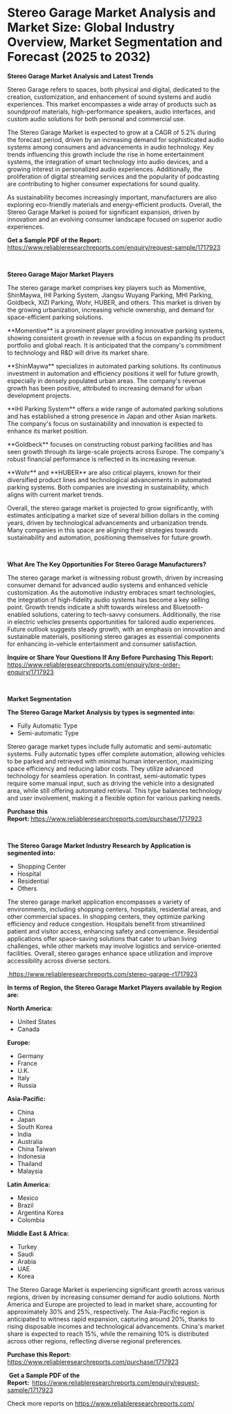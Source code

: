 <p><h1>Stereo Garage Market Analysis and Market Size: Global Industry Overview, Market Segmentation and Forecast (2025 to 2032)</h1></p><p><strong>Stereo Garage Market Analysis and Latest Trends</strong></p>
<p><p>Stereo Garage refers to spaces, both physical and digital, dedicated to the creation, customization, and enhancement of sound systems and audio experiences. This market encompasses a wide array of products such as soundproof materials, high-performance speakers, audio interfaces, and custom audio solutions for both personal and commercial use. </p><p>The Stereo Garage Market is expected to grow at a CAGR of 5.2% during the forecast period, driven by an increasing demand for sophisticated audio systems among consumers and advancements in audio technology. Key trends influencing this growth include the rise in home entertainment systems, the integration of smart technology into audio devices, and a growing interest in personalized audio experiences. Additionally, the proliferation of digital streaming services and the popularity of podcasting are contributing to higher consumer expectations for sound quality.</p><p>As sustainability becomes increasingly important, manufacturers are also exploring eco-friendly materials and energy-efficient products. Overall, the Stereo Garage Market is poised for significant expansion, driven by innovation and an evolving consumer landscape focused on superior audio experiences.</p></p>
<p><strong>Get a Sample PDF of the Report:&nbsp;</strong> <a href="https://www.reliableresearchreports.com/enquiry/request-sample/1717923?utm_campaign=2009&utm_medium=2&utm_source=Github&utm_content=ia&utm_term=18022025&utm_id=stereo-garage">https://www.reliableresearchreports.com/enquiry/request-sample/1717923</a></p>
<p>&nbsp;</p>
<p><strong>Stereo Garage Major Market Players</strong></p>
<p><p>The stereo garage market comprises key players such as Momentive, ShinMaywa, IHI Parking System, Jiangsu Wuyang Parking, MHI Parking, Goldbeck, XIZI Parking, Wohr, HUBER, and others. This market is driven by the growing urbanization, increasing vehicle ownership, and demand for space-efficient parking solutions.</p><p>**Momentive** is a prominent player providing innovative parking systems, showing consistent growth in revenue with a focus on expanding its product portfolio and global reach. It is anticipated that the company's commitment to technology and R&D will drive its market share.</p><p>**ShinMaywa** specializes in automated parking solutions. Its continuous investment in automation and efficiency positions it well for future growth, especially in densely populated urban areas. The company's revenue growth has been positive, attributed to increasing demand for urban development projects.</p><p>**IHI Parking System** offers a wide range of automated parking solutions and has established a strong presence in Japan and other Asian markets. The company's focus on sustainability and innovation is expected to enhance its market position.</p><p>**Goldbeck** focuses on constructing robust parking facilities and has seen growth through its large-scale projects across Europe. The company's robust financial performance is reflected in its increasing revenue.</p><p>**Wohr** and **HUBER** are also critical players, known for their diversified product lines and technological advancements in automated parking systems. Both companies are investing in sustainability, which aligns with current market trends.</p><p>Overall, the stereo garage market is projected to grow significantly, with estimates anticipating a market size of several billion dollars in the coming years, driven by technological advancements and urbanization trends. Many companies in this space are aligning their strategies towards sustainability and automation, positioning themselves for future growth.</p></p>
<p>&nbsp;</p>
<p><strong>What Are The Key Opportunities For Stereo Garage Manufacturers?</strong></p>
<p><p>The stereo garage market is witnessing robust growth, driven by increasing consumer demand for advanced audio systems and enhanced vehicle customization. As the automotive industry embraces smart technologies, the integration of high-fidelity audio systems has become a key selling point. Growth trends indicate a shift towards wireless and Bluetooth-enabled solutions, catering to tech-savvy consumers. Additionally, the rise in electric vehicles presents opportunities for tailored audio experiences. Future outlook suggests steady growth, with an emphasis on innovation and sustainable materials, positioning stereo garages as essential components for enhancing in-vehicle entertainment and consumer satisfaction.</p></p>
<p><strong>Inquire or Share Your Questions If Any Before Purchasing This Report:</strong> <a href="https://www.reliableresearchreports.com/enquiry/pre-order-enquiry/1717923?utm_campaign=2009&utm_medium=2&utm_source=Github&utm_content=ia&utm_term=18022025&utm_id=stereo-garage">https://www.reliableresearchreports.com/enquiry/pre-order-enquiry/1717923</a></p>
<p>&nbsp;</p>
<p><strong>Market Segmentation</strong></p>
<p><strong>The Stereo Garage Market Analysis by types is segmented into:</strong></p>
<p><ul><li>Fully Automatic Type</li><li>Semi-automatic Type</li></ul></p>
<p><p>Stereo garage market types include fully automatic and semi-automatic systems. Fully automatic types offer complete automation, allowing vehicles to be parked and retrieved with minimal human intervention, maximizing space efficiency and reducing labor costs. They utilize advanced technology for seamless operation. In contrast, semi-automatic types require some manual input, such as driving the vehicle into a designated area, while still offering automated retrieval. This type balances technology and user involvement, making it a flexible option for various parking needs.</p></p>
<p><strong>Purchase this Report:&nbsp;</strong><a href="https://www.reliableresearchreports.com/purchase/1717923?utm_campaign=2009&utm_medium=2&utm_source=Github&utm_content=ia&utm_term=18022025&utm_id=stereo-garage">https://www.reliableresearchreports.com/purchase/1717923</a></p>
<p>&nbsp;</p>
<p><strong>The Stereo Garage Market Industry Research by Application is segmented into:</strong></p>
<p><ul><li>Shopping Center</li><li>Hospital</li><li>Residential</li><li>Others</li></ul></p>
<p><p>The stereo garage market application encompasses a variety of environments, including shopping centers, hospitals, residential areas, and other commercial spaces. In shopping centers, they optimize parking efficiency and reduce congestion. Hospitals benefit from streamlined patient and visitor access, enhancing safety and convenience. Residential applications offer space-saving solutions that cater to urban living challenges, while other markets may involve logistics and service-oriented facilities. Overall, stereo garages enhance space utilization and improve accessibility across diverse sectors.</p></p>
<p><a href="https://www.reliableresearchreports.com/stereo-garage-r1717923?utm_campaign=2009&utm_medium=2&utm_source=Github&utm_content=ia&utm_term=18022025&utm_id=stereo-garage">&nbsp;https://www.reliableresearchreports.com/stereo-garage-r1717923</a></p>
<p><strong>In terms of Region, the Stereo Garage Market Players available by Region are:</strong></p>
<p>
    <p> <strong> North America: </strong>
        <ul>
            <li>United States</li>
            <li>Canada</li>
        </ul>
        </p> 
    <p> <strong> Europe: </strong>
        <ul>
            <li>Germany</li>
            <li>France</li>
            <li>U.K.</li>
            <li>Italy</li>
            <li>Russia</li>
        </ul>
        </p> 
    <p> <strong> Asia-Pacific: </strong>
        <ul>
            <li>China</li>
            <li>Japan</li>
            <li>South Korea</li>
            <li>India</li>
            <li>Australia</li>
            <li>China Taiwan</li>
            <li>Indonesia</li>
            <li>Thailand</li>
            <li>Malaysia</li>
        </ul>
        </p> 
    <p> <strong> Latin America: </strong>
        <ul>
            <li>Mexico</li>
            <li>Brazil</li>
            <li>Argentina Korea</li>
            <li>Colombia</li>
        </ul>
        </p> 
    <p> <strong> Middle East & Africa: </strong>
        <ul>
            <li>Turkey</li>
            <li>Saudi</li>
            <li>Arabia</li>
            <li>UAE</li>
            <li>Korea</li>
        </ul>
    </p>
    </p>
<p><p>The Stereo Garage Market is experiencing significant growth across various regions, driven by increasing consumer demand for audio solutions. North America and Europe are projected to lead in market share, accounting for approximately 30% and 25%, respectively. The Asia-Pacific region is anticipated to witness rapid expansion, capturing around 20%, thanks to rising disposable incomes and technological advancements. China's market share is expected to reach 15%, while the remaining 10% is distributed across other regions, reflecting diverse regional preferences.</p></p>
<p><strong>Purchase this Report: </strong><a href="https://www.reliableresearchreports.com/purchase/1717923?utm_campaign=2009&utm_medium=2&utm_source=Github&utm_content=ia&utm_term=18022025&utm_id=stereo-garage">https://www.reliableresearchreports.com/purchase/1717923</a></p>
<p>&nbsp;<strong>Get a Sample PDF of the Report:&nbsp;&nbsp;</strong><a href="https://www.reliableresearchreports.com/enquiry/request-sample/1717923?utm_campaign=2009&utm_medium=2&utm_source=Github&utm_content=ia&utm_term=18022025&utm_id=stereo-garage">https://www.reliableresearchreports.com/enquiry/request-sample/1717923</a></p>
<p><strong></strong></p>
<p>Check more reports on <a href="https://www.reliableresearchreports.com/?utm_campaign=2009&utm_medium=2&utm_source=Github&utm_content=ia&utm_term=18022025&utm_id=stereo-garage">https://www.reliableresearchreports.com/</a></p>